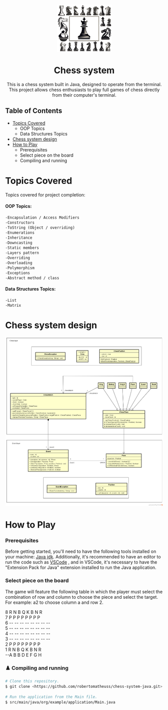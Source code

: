 <p align="center">
  <a>
    <img src="picture-of-readme.png" height="150" width="175" alt="Chess pieces picture" />
  </a>
</p>
<h1 align="center">Chess system</h1>
<p align="center">This is a chess system built in Java, designed to operate from the terminal. This project allows chess enthusiasts to play full games of chess directly from their computer's terminal.</p>

## Table of Contents

- [Topics Covered](#Topics-Covered)
  - OOP Topics
  - Data Structures Topics
- [Chess system design](#Chess-system-design)
- [How to Play](#How-to-Play)
  - Prerequisites
  - Select piece on the board
  - Compiling and running


# Topics Covered
Topics covered for project completion:
#### OOP Topics:
    -Encapsulation / Access Modifiers
    -Constructors
    -ToString (Object / overriding)
    -Enumerations
    -Inheritance
    -Downcasting
    -Static members
    -Layers pattern
    -Overriding
    -Overloading
    -Polymorphism
    -Exceptions
    -Abstract method / class
#### Data Structures Topics:
    -List    
    -Matrix
# Chess system design
<p align="center">
  <a>
    <img src="chess-system-design.png"  alt="Chess pieces picture" />
  </a>
</p>

# How to Play 
### Prerequisites

Before getting started, you'll need to have the following tools installed on your machine:
[Java jdk](https://www.oracle.com/java/technologies/downloads/).
Additionally, it's recommended to have an editor to run the code such as [VSCode](https://code.visualstudio.com/) , and in VSCode, it's necessary to have the "Extension Pack for Java" extension installed to run the Java application.

### Select piece on the board

The game will feature the following table in which the player must 
select the combination of row and column to choose the piece and 
select the target. For example: a2 to choose column a and row 2.

8 R N B Q K B N R  
7 P P P P P P P P  
6 -- -- -- -- -- -- -- --  
5 -- -- -- -- -- -- -- --  
4 -- -- -- -- -- -- -- --  
3 -- -- -- -- -- -- -- --  
2 P P P P P P P P  
1 R N B Q K B N R  
--A B B D E F G H  


### ♟️ Compiling and running

```bash
# Clone this repository.
$ git clone <https://github.com/robertomatheuss/chess-system-java.git>

# Run the application from the Main file.
$ src/main/java/org/example/application/Main.java
